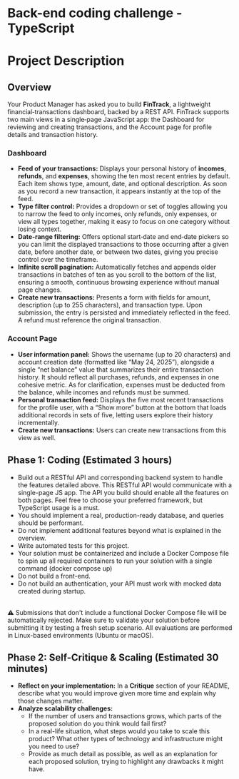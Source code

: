 # Back-end coding challenge - TypeScript

# Project Description

## Overview

Your Product Manager has asked you to build **FinTrack**, a lightweight financial‐transactions dashboard, backed by a REST API. FinTrack supports two main views in a single‐page JavaScript app: the Dashboard for reviewing and creating transactions, and the Account page for profile details and transaction history.

### Dashboard

- **Feed of your transactions:**
  Displays your personal history of **incomes**, **refunds**, and **expenses**, showing the ten most recent entries by default. Each item shows type, amount, date, and optional description. As soon as you record a new transaction, it appears instantly at the top of the feed.
- **Type filter control:**
  Provides a dropdown or set of toggles allowing you to narrow the feed to only incomes, only refunds, only expenses, or view all types together, making it easy to focus on one category without losing context.
- **Date‐range filtering:**
  Offers optional start‐date and end‐date pickers so you can limit the displayed transactions to those occurring after a given date, before another date, or between two dates, giving you precise control over the timeframe.
- **Infinite scroll pagination:**
  Automatically fetches and appends older transactions in batches of ten as you scroll to the bottom of the list, ensuring a smooth, continuous browsing experience without manual page changes.
- **Create new transactions:**
  Presents a form with fields for amount, description (up to 255 characters), and transaction type. Upon submission, the entry is persisted and immediately reflected in the feed. A refund must reference the original transaction.

### Account Page

- **User information panel:**
  Shows the username (up to 20 characters) and account creation date (formatted like “May 24, 2025”), alongside a single “net balance” value that summarizes their entire transaction history. It should reflect all purchases, refunds, and expenses in one cohesive metric.
  As for clarification, expenses must be deducted from the balance, while incomes and refunds must be summed.
- **Personal transaction feed:**
  Displays the five most recent transactions for the profile user, with a “Show more” button at the bottom that loads additional records in sets of five, letting users explore their history incrementally.
- **Create new transactions:**
  Users can create new transactions from this view as well.

## Phase 1: Coding (Estimated 3 hours)

- Build out a RESTful API and corresponding backend system to handle the features detailed above. This RESTful API would communicate with a single-page JS app. The API you build should enable all the features on both pages. Feel free to choose your preferred framework, but TypeScript usage is a must.
- You should implement a real, production-ready database, and queries should be performant.
- Do not implement additional features beyond what is explained in the overview.
- Write automated tests for this project.
- Your solution must be containerized and include a Docker Compose file to spin up all required containers to run your solution with a single command (docker compose up)
- Do not build a front-end.
- Do not build an authentication, your API must work with mocked data created during startup.

<br />
⚠️ Submissions that don't include a functional Docker Compose file will be automatically rejected. Make sure to validate your solution before submitting it by testing a fresh setup scenario. All evaluations are performed in Linux-based environments (Ubuntu or macOS).
<br />

## Phase 2: Self-Critique & Scaling (Estimated 30 minutes)

- **Reflect on your implementation:**
  In a **Critique** section of your README, describe what you would improve given more time and explain why those changes matter.
- **Analyze scalability challenges:**
  - If the number of users and transactions grows, which parts of the proposed solution do you think would fail first?
  - In a real-life situation, what steps would you take to scale this product? What other types of technology and infrastructure might you need to use?
  - Provide as much detail as possible, as well as an explanation for each proposed solution, trying to highlight any drawbacks it might have.
